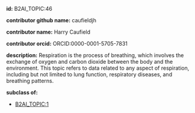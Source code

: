 **id:** B2AI_TOPIC:46

**contributor github name:** caufieldjh

**contributor name:** Harry Caufield

**contributor orcid:** ORCID:0000-0001-5705-7831

**description:** Respiration is the process of breathing, which involves the exchange of oxygen and carbon dioxide between the body and the environment. This topic refers to data related to any aspect of respiration, including but not limited to lung function, respiratory diseases, and breathing patterns.

**subclass of:**

- [B2AI_TOPIC:1](../DataTopic.markdown)

